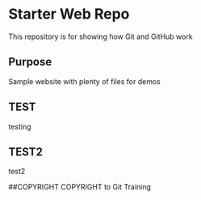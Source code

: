 # Starter Web Repo

This repository is for showing how Git and GitHub work

## Purpose

Sample website with plenty of files for demos

## TEST
testing

## TEST2
test2

##COPYRIGHT
COPYRIGHT to Git Training 